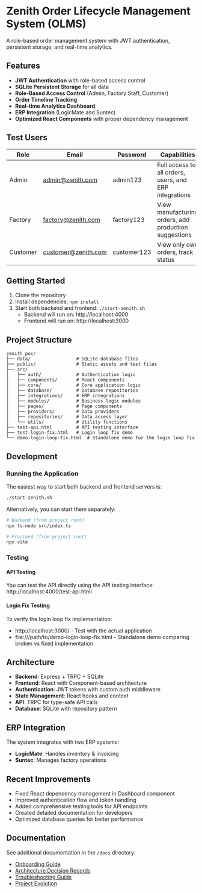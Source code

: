 # Zenith Order Lifecycle Management System (OLMS)

A role-based order management system with JWT authentication, persistent storage, and real-time analytics.

## Features

- **JWT Authentication** with role-based access control
- **SQLite Persistent Storage** for all data
- **Role-Based Access Control** (Admin, Factory Staff, Customer)
- **Order Timeline Tracking**
- **Real-time Analytics Dashboard**
- **ERP Integration** (LogicMate and Suntec)
- **Optimized React Components** with proper dependency management

## Test Users

| Role | Email | Password | Capabilities |
|------|-------|----------|--------------|
| Admin | admin@zenith.com | admin123 | Full access to all orders, users, and ERP integrations |
| Factory | factory@zenith.com | factory123 | View manufacturing orders, add production suggestions |
| Customer | customer@zenith.com | customer123 | View only own orders, track status |

## Getting Started

1. Clone the repository
2. Install dependencies: `npm install`
3. Start both backend and frontend: `./start-zenith.sh`
   - Backend will run on: http://localhost:4000
   - Frontend will run on: http://localhost:3000

## Project Structure

```
zenith_poc/
├── data/                 # SQLite database files
├── public/               # Static assets and test files
├── src/
│   ├── auth/             # Authentication logic
│   ├── components/       # React components
│   ├── core/             # Core application logic
│   ├── database/         # Database repositories
│   ├── integrations/     # ERP integrations
│   ├── modules/          # Business logic modules
│   ├── pages/            # Page components
│   ├── providers/        # Data providers
│   ├── repositories/     # Data access layer
│   └── utils/            # Utility functions
├── test-api.html         # API testing interface
├── test-login-fix.html   # Login loop fix demo
└── demo-login-loop-fix.html  # Standalone demo for the login loop fix
```

## Development

### Running the Application

The easiest way to start both backend and frontend servers is:

```bash
./start-zenith.sh
```

Alternatively, you can start them separately:

```bash
# Backend (from project root)
npx ts-node src/index.ts

# Frontend (from project root)
npx vite
```

### Testing

#### API Testing
You can test the API directly using the API testing interface:
http://localhost:4000/test-api.html

#### Login Fix Testing
To verify the login loop fix implementation:
- http://localhost:3000/ - Test with the actual application
- file:///path/to/demo-login-loop-fix.html - Standalone demo comparing broken vs fixed implementation

## Architecture

- **Backend**: Express + TRPC + SQLite
- **Frontend**: React with Component-based architecture
- **Authentication**: JWT tokens with custom auth middleware
- **State Management**: React hooks and context
- **API**: TRPC for type-safe API calls
- **Database**: SQLite with repository pattern

## ERP Integration

The system integrates with two ERP systems:
- **LogicMate**: Handles inventory & invoicing
- **Suntec**: Manages factory operations

## Recent Improvements

- Fixed React dependency management in Dashboard component
- Improved authentication flow and token handling
- Added comprehensive testing tools for API endpoints
- Created detailed documentation for developers
- Optimized database queries for better performance

## Documentation

See additional documentation in the `/docs` directory:
- [Onboarding Guide](./docs/ONBOARDING.md)
- [Architecture Decision Records](./docs/adr/)
- [Troubleshooting Guide](./docs/TROUBLESHOOTING.md)
- [Project Evolution](./docs/PROJECT_EVOLUTION.md)
